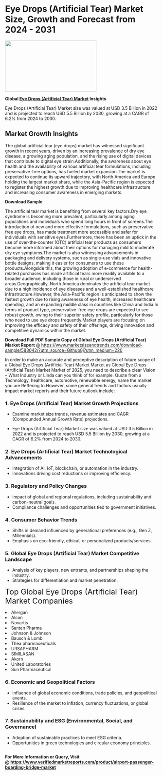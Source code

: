 <H1>Eye Drops (Artificial Tear) Market Size, Growth and Forecast from 2024 - 2031</H1><img class="aligncenter size-medium wp-image-584254" src="https://thirdeyenews.in/wp-content/uploads/2024/09/Global-Market-Research-300x168.jpeg" alt="" width="300" height="168" /><p><strong>Global&nbsp;<a href="https://www.marketsizeandtrends.com/download-sample/583042/?utm_source=Github8j?utm_medium=220">Eye Drops (Artificial Tear) Market</a> Insights</strong></p><p>Eye Drops (Artificial Tear) Market size was valued at USD 3.5 Billion in 2022 and is projected to reach USD 5.5 Billion by 2030, growing at a CAGR of 6.2% from 2024 to 2030.</p><p><h2>Market Growth Insights</h2> <p>The global artificial tear (eye drops) market has witnessed significant growth in recent years, driven by an increasing prevalence of dry eye disease, a growing aging population, and the rising use of digital devices that contribute to digital eye strain.Additionally, the awareness about eye health and the availability of various artificial tear formulations, including preservative-free options, has fueled market expansion.The market is expected to continue its upward trajectory, with North America and Europe holding the largest market share, while the Asia-Pacific region is expected to register the highest growth due to improving healthcare infrastructure and increasing consumer awareness in emerging markets.</p> <p><strong>Download Sample</strong></p> <p>The artificial tear market is benefiting from several key factors.Dry eye syndrome is becoming more prevalent, particularly among aging populations and individuals who spend long hours in front of screens.The introduction of new and more effective formulations, such as preservative-free eye drops, has made treatment more accessible and safer for individuals with sensitive eyes.Furthermore, there has been an uptick in the use of over-the-counter (OTC) artificial tear products as consumers become more informed about their options for managing mild to moderate dry eye symptoms.The market is also witnessing advancements in packaging and delivery systems, such as single-use vials and innovative bottle designs, making it easier for consumers to use these products.Alongside this, the growing adoption of e-commerce for health-related purchases has made artificial tears more readily available to a broader audience, including those in rural or underserved areas.Geographically, North America dominates the artificial tear market due to a high incidence of eye diseases and a well-established healthcare infrastructure.However, the Asia-Pacific region is anticipated to show the fastest growth due to rising awareness of eye health, increased healthcare spending, and an expanding middle class in countries like China and India.In terms of product type, preservative-free eye drops are expected to see robust growth, owing to their superior safety profile, particularly for those who need to use eye drops frequently.Market players are focusing on improving the efficacy and safety of their offerings, driving innovation and competitive dynamics within the market.<p><span class=""><strong>Download Full PDF Sample Copy of Global Eye Drops (Artificial Tear) Market Report</strong> @ <a href="https://www.marketsizeandtrends.com/download-sample/583042/?utm_source=Github8j?utm_medium=220" target="_blank">https://www.marketsizeandtrends.com/download-sample/583042/?utm_source=Github8j?utm_medium=220</a></span></p><p>In order to make an accurate and perceptive description of future scope of a Global&nbsp;Eye Drops (Artificial Tear) Market Market as Global&nbsp;Eye Drops (Artificial Tear) Market Market of 2025, you need to describe a clear Vision &ndash; What Industry or Linda can you think of for example: Quote from a Technology, healthcare, automotive, renewable energy, name the market you are Reffering to.However, some general trends and factors usually impact market reports and their future outlook include:</p><h3>1.&nbsp;<strong>Eye Drops (Artificial Tear) Market Growth Projections</strong></h3><ul><li>Examine market size trends, revenue estimates and CAGR (Compounded Annual Growth Rate) projections.</li><li><p>Eye Drops (Artificial Tear) Market size was valued at USD 3.5 Billion in 2022 and is projected to reach USD 5.5 Billion by 2030, growing at a CAGR of 6.2% from 2024 to 2030.</p></li></ul><h3>2.&nbsp;<strong>Eye Drops (Artificial Tear) Market Technological Advancements</strong></h3><ul><li>Integration of AI, IoT, blockchain, or automation in the industry.</li><li>Innovations driving cost reductions or improving efficiency.</li></ul><h3>3.&nbsp;<strong>Regulatory and Policy Changes</strong></h3><ul><li>Impact of global and regional regulations, including sustainability and carbon-neutral goals.</li><li>Compliance challenges and opportunities tied to government initiatives.</li></ul><h3>4.&nbsp;<strong>Consumer Behavior Trends</strong></h3><ul><li>Shifts in demand influenced by generational preferences (e.g., Gen Z, Millennials).</li><li>Emphasis on eco-friendly, ethical, or personalized products/services.</li></ul><h3>5.&nbsp;<strong>Global Eye Drops (Artificial Tear) Market Competitive Landscape</strong></h3><ul><li>Analysis of key players, new entrants, and partnerships shaping the industry.</li><li>Strategies for differentiation and market penetration.</li></ul><p data-pm-slice="1 1 []"><span style="color: inherit; font-family: inherit; font-size: 25px;">Top Global Eye Drops (Artificial Tear) Market Companies</span></p><div class="" data-test-id=""><p><li>Allergan</li><li> Alcon</li><li> Novartis</li><li> Santen Pharma</li><li> Johnson & Johnson</li><li> Bausch & Lomb</li><li> Thea pharmaceuticals</li><li> URSAPHARM</li><li> SIMILASAN</li><li> Akorn</li><li> United Laboratories</li><li> Sun Pharmaceutical</li></p></div><h3>6.&nbsp;<strong>Economic and Geopolitical Factors</strong></h3><ul><li>Influence of global economic conditions, trade policies, and geopolitical events.</li><li>Resilience of the market to inflation, currency fluctuations, or global crises.</li></ul><h3>7.&nbsp;<strong>Sustainability and ESG (Environmental, Social, and Governance)</strong></h3><ul><li>Adoption of sustainable practices to meet ESG criteria.</li><li>Opportunities in green technologies and circular economy principles.</li></ul><h2><strong style="font-size: 14px;">For More Information or Query, Visit @&nbsp;</strong><a style="background-color: #ffffff; font-size: 14px;" href="https://www.marketsizeandtrends.com/report/eye-drops-artificial-tear-market/" target="_blank">https://www.verifiedmarketreports.com/product/airport-passenger-boarding-bridge-market</a></h2>